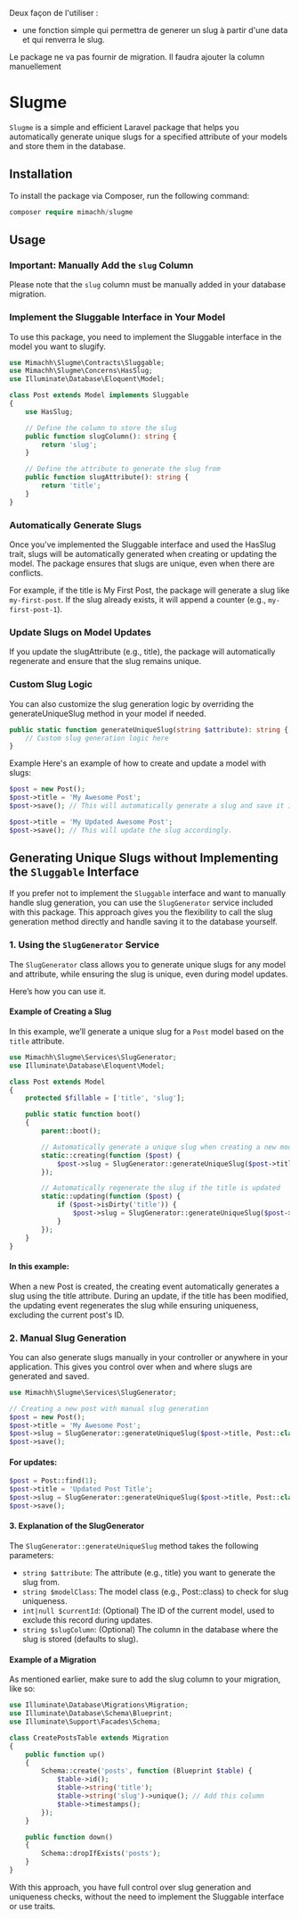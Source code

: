 Deux façon de l'utiliser : 
- une fonction simple qui permettra de generer un slug à partir d'une data et qui renverra le slug.


Le package ne va pas fournir de migration.
Il faudra ajouter la column manuellement 


# Slugme

`Slugme` is a simple and efficient Laravel package that helps you automatically generate unique slugs for a specified attribute of your models and store them in the database.

## Installation

To install the package via Composer, run the following command:

```php
composer require mimachh/slugme
```

## Usage

### Important: Manually Add the `slug` Column

Please note that the `slug` column must be manually added in your database migration.

### Implement the Sluggable Interface in Your Model
To use this package, you need to implement the Sluggable interface in the model you want to slugify.

```php
use Mimachh\Slugme\Contracts\Sluggable;
use Mimachh\Slugme\Concerns\HasSlug;
use Illuminate\Database\Eloquent\Model;

class Post extends Model implements Sluggable
{
    use HasSlug;

    // Define the column to store the slug
    public function slugColumn(): string {
        return 'slug';
    }

    // Define the attribute to generate the slug from
    public function slugAttribute(): string {
        return 'title';
    }
}
```

### Automatically Generate Slugs
Once you’ve implemented the Sluggable interface and used the HasSlug trait, slugs will be automatically generated when creating or updating the model. The package ensures that slugs are unique, even when there are conflicts.

For example, if the title is My First Post, the package will generate a slug like `my-first-post`. If the slug already exists, it will append a counter (e.g., `my-first-post-1`).

### Update Slugs on Model Updates
If you update the slugAttribute (e.g., title), the package will automatically regenerate and ensure that the slug remains unique.

### Custom Slug Logic
You can also customize the slug generation logic by overriding the generateUniqueSlug method in your model if needed.

```php
public static function generateUniqueSlug(string $attribute): string {
    // Custom slug generation logic here
}
```
Example
Here's an example of how to create and update a model with slugs:

```php
$post = new Post();
$post->title = 'My Awesome Post';
$post->save(); // This will automatically generate a slug and save it in the `slug` column.

$post->title = 'My Updated Awesome Post';
$post->save(); // This will update the slug accordingly.
```
## Generating Unique Slugs without Implementing the `Sluggable` Interface

If you prefer not to implement the `Sluggable` interface and want to manually handle slug generation, you can use the `SlugGenerator` service included with this package. This approach gives you the flexibility to call the slug generation method directly and handle saving it to the database yourself.

### 1. Using the `SlugGenerator` Service

The `SlugGenerator` class allows you to generate unique slugs for any model and attribute, while ensuring the slug is unique, even during model updates.

Here’s how you can use it.

#### Example of Creating a Slug

In this example, we’ll generate a unique slug for a `Post` model based on the `title` attribute.

```php
use Mimachh\Slugme\Services\SlugGenerator;
use Illuminate\Database\Eloquent\Model;

class Post extends Model
{
    protected $fillable = ['title', 'slug'];

    public static function boot()
    {
        parent::boot();

        // Automatically generate a unique slug when creating a new model
        static::creating(function ($post) {
            $post->slug = SlugGenerator::generateUniqueSlug($post->title, Post::class);
        });

        // Automatically regenerate the slug if the title is updated
        static::updating(function ($post) {
            if ($post->isDirty('title')) {
                $post->slug = SlugGenerator::generateUniqueSlug($post->title, Post::class, $post->id);
            }
        });
    }
}
```
#### In this example:

When a new Post is created, the creating event automatically generates a slug using the title attribute.
During an update, if the title has been modified, the updating event regenerates the slug while ensuring uniqueness, excluding the current post's ID.
### 2. Manual Slug Generation
You can also generate slugs manually in your controller or anywhere in your application. This gives you control over when and where slugs are generated and saved.

```php
use Mimachh\Slugme\Services\SlugGenerator;

// Creating a new post with manual slug generation
$post = new Post();
$post->title = 'My Awesome Post';
$post->slug = SlugGenerator::generateUniqueSlug($post->title, Post::class); // Generate slug manually
$post->save();
```

#### For updates:

```php
$post = Post::find(1);
$post->title = 'Updated Post Title';
$post->slug = SlugGenerator::generateUniqueSlug($post->title, Post::class, $post->id); // Pass the current ID to exclude it
$post->save();
```

#### 3. Explanation of the SlugGenerator
The `SlugGenerator::generateUniqueSlug` method takes the following parameters:

- `string $attribute`: The attribute (e.g., title) you want to generate the slug from.
- `string $modelClass`: The model class (e.g., Post::class) to check for slug uniqueness.
- `int|null $currentId`: (Optional) The ID of the current model, used to exclude this record during updates.
- `string $slugColumn`: (Optional) The column in the database where the slug is stored (defaults to slug).

#### Example of a Migration
As mentioned earlier, make sure to add the slug column to your migration, like so:

```php
use Illuminate\Database\Migrations\Migration;
use Illuminate\Database\Schema\Blueprint;
use Illuminate\Support\Facades\Schema;

class CreatePostsTable extends Migration
{
    public function up()
    {
        Schema::create('posts', function (Blueprint $table) {
            $table->id();
            $table->string('title');
            $table->string('slug')->unique(); // Add this column
            $table->timestamps();
        });
    }

    public function down()
    {
        Schema::dropIfExists('posts');
    }
}
```

With this approach, you have full control over slug generation and uniqueness checks, without the need to implement the Sluggable interface or use traits.
